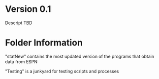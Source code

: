 # Version 0.1
Descript TBD

# Folder Information
"statNew" contains the most updated version of the programs that obtain data from ESPN

"Testing" is a junkyard for testing scripts and processes
